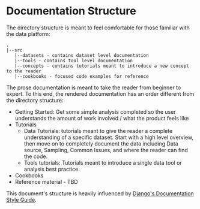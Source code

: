 # Documentation Structure

The directory structure is meant to feel comfortable for those
familiar with the data platform:

```
.
|--src
   |--datasets - contains dataset level documentation
   |--tools - contains tool level documentation
   |--concepts - contains tutorials meant to introduce a new concept to the reader
   |--cookbooks - focused code examples for reference
```

The prose documentation is meant to take the reader from beginner to expert.
To this end, the rendered documentation has an order different from the directory structure:

* Getting Started: Get some simple analysis completed so the user understands
  the amount of work involved / what the product feels like
* Tutorials
  * Data Tutorials: tutorials meant to give the reader a complete understanding
    of a specific dataset. Start with a high level overview, then move on to
    completely document the data including Data source, Sampling, Common Issues,
    and where the reader can find the code.
  * Tools tutorials: Tutorials meant to introduce a single data tool or
    analysis best practice.
* Cookbooks
* Reference material - TBD

This document's structure is heavily influenced by
[Django's Documentation Style Guide](https://docs.djangoproject.com/en/1.11/internals/contributing/writing-documentation/).
